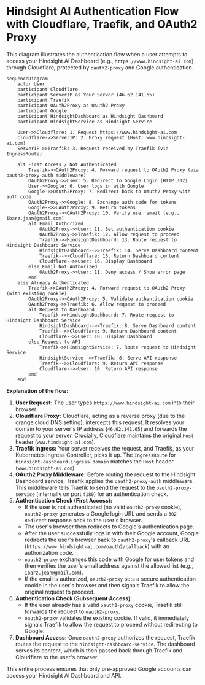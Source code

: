# Hindsight AI Authentication Flow with Cloudflare, Traefik, and OAuth2 Proxy

This diagram illustrates the authentication flow when a user attempts to access your Hindsight AI Dashboard (e.g., `https://www.hindsight-ai.com`) through Cloudflare, protected by `oauth2-proxy` and Google authentication.

```mermaid
sequenceDiagram
    actor User
    participant Cloudflare
    participant ServerIP as Your Server (46.62.141.65)
    participant Traefik
    participant OAuth2Proxy as OAuth2 Proxy
    participant Google
    participant HindsightDashboard as Hindsight Dashboard
    participant HindsightService as Hindsight Service

    User->>Cloudflare: 1. Request https://www.hindsight-ai.com
    Cloudflare->>ServerIP: 2. Proxy request (Host: www.hindsight-ai.com)
    ServerIP->>Traefik: 3. Request received by Traefik (via IngressRoute)

    alt First Access / Not Authenticated
        Traefik->>OAuth2Proxy: 4. Forward request to OAuth2 Proxy (via oauth2-proxy-auth middleware)
        OAuth2Proxy->>User: 5. Redirect to Google Login (HTTP 302)
        User->>Google: 6. User logs in with Google
        Google->>OAuth2Proxy: 7. Redirect back to OAuth2 Proxy with auth code
        OAuth2Proxy->>Google: 8. Exchange auth code for tokens
        Google-->>OAuth2Proxy: 9. Return tokens
        OAuth2Proxy->>OAuth2Proxy: 10. Verify user email (e.g., ibarz.jean@gmail.com)
        alt Email Authorized
            OAuth2Proxy->>User: 11. Set authentication cookie
            OAuth2Proxy->>Traefik: 12. Allow request to proceed
            Traefik->>HindsightDashboard: 13. Route request to Hindsight Dashboard Service
            HindsightDashboard-->>Traefik: 14. Serve Dashboard content
            Traefik-->>Cloudflare: 15. Return Dashboard content
            Cloudflare-->>User: 16. Display Dashboard
        else Email Not Authorized
            OAuth2Proxy->>User: 11. Deny access / Show error page
        end
    else Already Authenticated
        Traefik->>OAuth2Proxy: 4. Forward request to OAuth2 Proxy (with existing cookie)
        OAuth2Proxy->>OAuth2Proxy: 5. Validate authentication cookie
        OAuth2Proxy->>Traefik: 6. Allow request to proceed
        alt Request to Dashboard
            Traefik->>HindsightDashboard: 7. Route request to Hindsight Dashboard Service
            HindsightDashboard-->>Traefik: 8. Serve Dashboard content
            Traefik-->>Cloudflare: 9. Return Dashboard content
            Cloudflare-->>User: 10. Display Dashboard
        else Request to API
            Traefik->>HindsightService: 7. Route request to Hindsight Service
            HindsightService-->>Traefik: 8. Serve API response
            Traefik-->>Cloudflare: 9. Return API response
            Cloudflare-->>User: 10. Return API response
        end
    end
```

**Explanation of the flow:**

1.  **User Request:** The user types `https://www.hindsight-ai.com` into their browser.
2.  **Cloudflare Proxy:** Cloudflare, acting as a reverse proxy (due to the orange cloud DNS setting), intercepts this request. It resolves your domain to your server's IP address (`46.62.141.65`) and forwards the request to your server. Crucially, Cloudflare maintains the original `Host` header (`www.hindsight-ai.com`).
3.  **Traefik Ingress:** Your server receives the request, and Traefik, as your Kubernetes Ingress Controller, picks it up. The `IngressRoute` for `hindsight-dashboard-ingress-domain` matches the `Host` header (`www.hindsight-ai.com`).
4.  **OAuth2 Proxy Middleware:** Before routing the request to the Hindsight Dashboard service, Traefik applies the `oauth2-proxy-auth` middleware. This middleware tells Traefik to send the request to the `oauth2-proxy-service` (internally on port `4180`) for an authentication check.
5.  **Authentication Check (First Access):**
    *   If the user is not authenticated (no valid `oauth2-proxy` cookie), `oauth2-proxy` generates a Google login URL and sends a `302 Redirect` response back to the user's browser.
    *   The user's browser then redirects to Google's authentication page.
    *   After the user successfully logs in with their Google account, Google redirects the user's browser back to `oauth2-proxy`'s callback URL (`https://www.hindsight-ai.com/oauth2/callback`) with an authorization code.
    *   `oauth2-proxy` exchanges this code with Google for user tokens and then verifies the user's email address against the allowed list (e.g., `ibarz.jean@gmail.com`).
    *   If the email is authorized, `oauth2-proxy` sets a secure authentication cookie in the user's browser and then signals Traefik to allow the original request to proceed.
6.  **Authentication Check (Subsequent Access):**
    *   If the user already has a valid `oauth2-proxy` cookie, Traefik still forwards the request to `oauth2-proxy`.
    *   `oauth2-proxy` validates the existing cookie. If valid, it immediately signals Traefik to allow the request to proceed without redirecting to Google.
7.  **Dashboard Access:** Once `oauth2-proxy` authorizes the request, Traefik routes the request to the `hindsight-dashboard-service`. The dashboard serves its content, which is then passed back through Traefik and Cloudflare to the user's browser.

This entire process ensures that only pre-approved Google accounts can access your Hindsight AI Dashboard and API.
